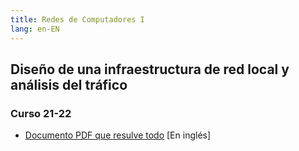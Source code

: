 ```yaml
---
title: Redes de Computadores I
lang: en-EN
---
```


## Diseño de una infraestructura de red local y análisis del tráfico
### Curso 21-22
- [Documento PDF que resulve todo](https://github.com/hnevesg/Redes_I_Voluntario_2122) [En inglés]
